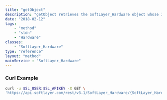 ```yaml
---
title: "getObject"
description: "getObject retrieves the SoftLayer_Hardware object whose ID number corresponds to the ID number of the init parameter passed to the SoftLayer_Hardware service. You can only retrieve the account that your portal user is assigned to. "
date: "2018-02-12"
tags:
    - "method"
    - "sldn"
    - "Hardware"
classes:
    - "SoftLayer_Hardware"
type: "reference"
layout: "method"
mainService : "SoftLayer_Hardware"
---
```


### Curl Example
```bash
curl -u $SL_USER:$SL_APIKEY -X GET \
'https://api.softlayer.com/rest/v3.1/SoftLayer_Hardware/{SoftLayer_HardwareID}/getObject'
```
